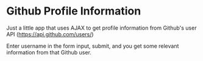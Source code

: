 # Github Profile Information

Just a little app that uses AJAX to get profile information from Github's user API (https://api.github.com/users/<username>)

Enter username in the form input, submit, and you get some relevant information from that Github user.